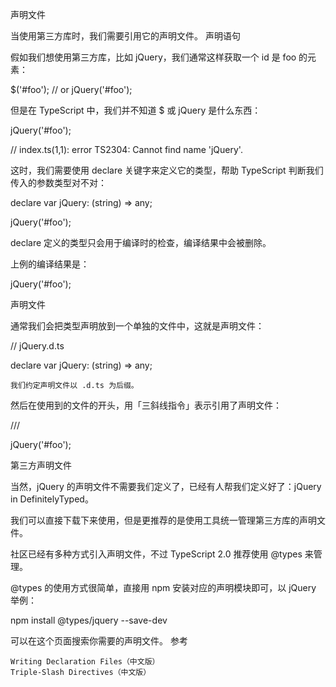 声明文件

当使用第三方库时，我们需要引用它的声明文件。
声明语句

假如我们想使用第三方库，比如 jQuery，我们通常这样获取一个 id 是 foo 的元素：

$('#foo');
// or
jQuery('#foo');

但是在 TypeScript 中，我们并不知道 $ 或 jQuery 是什么东西：

jQuery('#foo');

// index.ts(1,1): error TS2304: Cannot find name 'jQuery'.

这时，我们需要使用 declare 关键字来定义它的类型，帮助 TypeScript 判断我们传入的参数类型对不对：

declare var jQuery: (string) => any;

jQuery('#foo');

declare 定义的类型只会用于编译时的检查，编译结果中会被删除。

上例的编译结果是：

jQuery('#foo');

声明文件

通常我们会把类型声明放到一个单独的文件中，这就是声明文件：

// jQuery.d.ts

declare var jQuery: (string) => any;

    我们约定声明文件以 .d.ts 为后缀。

然后在使用到的文件的开头，用「三斜线指令」表示引用了声明文件：

/// <reference path="./jQuery.d.ts" />

jQuery('#foo');

第三方声明文件

当然，jQuery 的声明文件不需要我们定义了，已经有人帮我们定义好了：jQuery in DefinitelyTyped。

我们可以直接下载下来使用，但是更推荐的是使用工具统一管理第三方库的声明文件。

社区已经有多种方式引入声明文件，不过 TypeScript 2.0 推荐使用 @types 来管理。

@types 的使用方式很简单，直接用 npm 安装对应的声明模块即可，以 jQuery 举例：

npm install @types/jquery --save-dev

可以在这个页面搜索你需要的声明文件。
参考

    Writing Declaration Files（中文版）
    Triple-Slash Directives（中文版）
